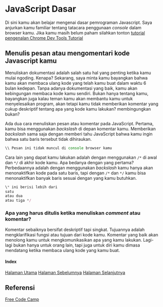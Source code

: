 # JavaScript Dasar

 Di sini kamu akan belajar mengenai dasar pemrograman Javascript. Saya anjurkan kamu familiar tentang tatacara penggunaan *console* dalam browser kamu. Jika kamu masih belum paham silahkan tonton [tutorial pengenalan Chrome Dev Tools Tutorial](https://www.youtube.com/watch?v=iXQu0YwRH4g)

## Menulis pesan atau mengomentari kode Javascript kamu

 Menuliskan dokumentasi adalah salah satu hal yang penting ketika kamu mulai ngoding. Kenapa? Sekarang, saya minta kamu bayangkan bahwa kamu akan membaca ulang kode yang telah kamu buat dalam waktu 6 bulan kedepan. Tanpa adanya dokumentasi yang baik, kamu akan kebingungan membaca kode kamu sendiri. Bukan hanya tentang kamu, bayangkan juga kalau teman kamu akan membantu kamu untuk menyelesaikan program, akan tetapi kamu tidak memberikan komentar yang cukup deskriptif tentang apa yang kode kamu lakukan? membingungkan bukan?

 Ada dua cara menuliskan pesan atau komentar pada JavaScript. Pertama, kamu bisa menggunakan *backslash* di depan komentar kamu. Memberikan *backslash* sama saja dengan memberi tahu JavaScript bahwa kamu ingin bahwa satu baris tersebut tidak dihiraukan.
  
 ```javascript
 \\ Pesan ini tidak muncul di console browser kamu
 ```

 Cara lain yang dapat kamu lakukan adalah dengan menggunakan ```/*``` di awal dan ```*/``` di akhir kode kamu. Apa bedanya dengan yang pertama? Perbedaannya adalah dengan menggunakan *backslash* kamu hanya akan menonaktifkan kode pada satu baris, tapi dengan ```/*``` dan ```*/``` kamu bisa menonaktifkan banyak baris sesuai dengan yang kamu butuhkan.

 ```javascript
 \* ini berisi lebih dari
 satu 
 atau dua
 atau tiga */
 ```
### Apa yang harus ditulis ketika menuliskan *comment* atau komentar?

 Komentar sebaiknya bersifat deskriptif tapi singkat. Tujuannya adalah mengklarifikasi fungsi atau tujuan dari kode kamu. Komentar yang baik akan menolong kamu untuk mengkomunikasikan apa yang kamu lakukan. Lagi-lagi bukan hanya untuk orang lain, tapi juga untuk diri kamu dimasa mendatang ketika membaca ulang kode yang kamu buat.

#### Index
[Halaman Utama](../index.md) [Halaman Sebelumnya](IntroJs.md) [Halaman Selanjutnya](varibleJs.md)

## Referensi
[Free Code Camp](https://www.freecodecamp.com)
